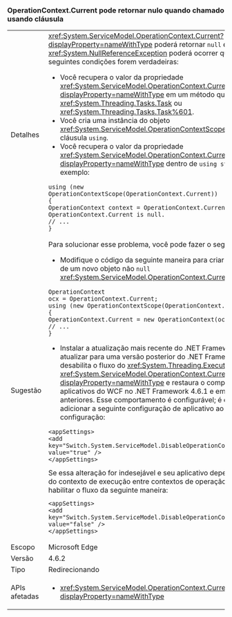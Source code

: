 ### <a name="operationcontextcurrent-may-return-null-when-called-in-a-using-clause"></a>OperationContext.Current pode retornar nulo quando chamado usando cláusula

|   |   |
|---|---|
|Detalhes|<xref:System.ServiceModel.OperationContext.Current?displayProperty=nameWithType> poderá retornar <code>null</code> e um <xref:System.NullReferenceException> poderá ocorrer quando todas as seguintes condições forem verdadeiras:<ul><li>Você recupera o valor da propriedade <xref:System.ServiceModel.OperationContext.Current?displayProperty=nameWithType> em um método que retorna um <xref:System.Threading.Tasks.Task> ou <xref:System.Threading.Tasks.Task%601>.</li><li>Você cria uma instância do objeto <xref:System.ServiceModel.OperationContextScope> em uma cláusula <code>using</code>.</li><li>Você recupera o valor da propriedade <xref:System.ServiceModel.OperationContext.Current?displayProperty=nameWithType> dentro de <code>using statement</code>. Por exemplo:</li></ul><pre><code class="language-csharp">using (new OperationContextScope(OperationContext.Current))&#13;&#10;{&#13;&#10;OperationContext context = OperationContext.Current;      // OperationContext.Current is null.&#13;&#10;// ...&#13;&#10;}&#13;&#10;</code></pre>|
|Sugestão|Para solucionar esse problema, você pode fazer o seguinte:<ul><li>Modifique o código da seguinte maneira para criar uma instância de um novo objeto não <code>null</code> <xref:System.ServiceModel.OperationContext.Current%2A>:</li></ul><pre><code class="language-csharp">OperationContext ocx = OperationContext.Current;&#13;&#10;using (new OperationContextScope(OperationContext.Current))&#13;&#10;{&#13;&#10;OperationContext.Current = new OperationContext(ocx.Channel);&#13;&#10;// ...&#13;&#10;}&#13;&#10;</code></pre><ul><li>Instalar a atualização mais recente do .NET Framework 4.6.2 ou atualizar para uma versão posterior do .NET Framework. Isso desabilita o fluxo do <xref:System.Threading.ExecutionContext> em <xref:System.ServiceModel.OperationContext.Current?displayProperty=nameWithType> e restaura o comportamento de aplicativos do WCF no .NET Framework 4.6.1 e em versões anteriores. Esse comportamento é configurável; é equivalente a adicionar a seguinte configuração de aplicativo ao arquivo de configuração:</li></ul><pre><code class="language-xml">&lt;appSettings&gt;&#13;&#10;&lt;add key=&quot;Switch.System.ServiceModel.DisableOperationContextAsyncFlow&quot; value=&quot;true&quot; /&gt;&#13;&#10;&lt;/appSettings&gt;&#13;&#10;</code></pre>Se essa alteração for indesejável e seu aplicativo depender do fluxo do contexto de execução entre contextos de operação, você poderá habilitar o fluxo da seguinte maneira:<pre><code class="language-xml">&lt;appSettings&gt;&#13;&#10;&lt;add key=&quot;Switch.System.ServiceModel.DisableOperationContextAsyncFlow&quot; value=&quot;false&quot; /&gt;&#13;&#10;&lt;/appSettings&gt;&#13;&#10;</code></pre>|
|Escopo|Microsoft Edge|
|Versão|4.6.2|
|Tipo|Redirecionando|
|APIs afetadas|<ul><li><xref:System.ServiceModel.OperationContext.Current?displayProperty=nameWithType></li></ul>|

